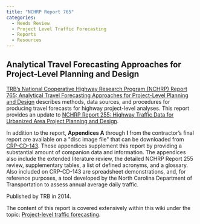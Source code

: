 ```yaml
---
title: "NCHRP Report 765"
categories:
  - Needs Review
  - Project Level Traffic Forecasting
  - Reports
  - Resources
---
```


Analytical Travel Forecasting Approaches for Project-Level Planning and Design
------------------------------------------------------------------------------

[TRB’s National Cooperative Highway Research Program (NCHRP) Report 765: Analytical Travel Forecasting Approaches for Project-Level Planning and Design](http://www.trb.org/main/blurbs/170900.aspx) describes methods, data sources, and procedures for producing travel forecasts for highway project-level analyses. This report provides an update to [NCHRP Report 255: Highway Traffic Data for Urbanized Area Project Planning and Design](http://teachamerica.com/tih/PDF/nchrp255.pdf).

In addition to the report, **Appendices A** through **I** from the contractor’s final report are available on a "disc image file" that can be downloaded from [CRP-CD-143](http://onlinepubs.trb.org/onlinepubs/nchrp/nchrp_rpt_765.iso). These appendices supplement this report by providing a substantial amount of companion data and information. The appendices also include the extended literature review, the detailed NCHRP Report 255 review, supplementary tables, a list of defined acronyms, and a glossary. Also included on CRP-CD-143 are spreadsheet demonstrations, and, for reference purposes, a tool developed by the North Carolina Department of Transportation to assess annual average daily traffic.

Published by TRB in 2014.

The content of this report is covered extensively within this wiki under the topic: [Project-level traffic forecasting](Project-level_traffic_forecasting).

